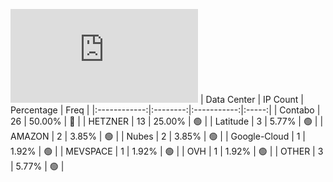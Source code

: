 ![Diagramm](https://github.com/111STAVR111/props/blob/main/Story/Decentralization/1/README.md)
| Data Center | IP Count | Percentage | Freq |
|:------------:|:--------:|:-----------:|:-----:|
| Contabo | 26 | 50.00% | 🔴 |
| HETZNER | 13 | 25.00% | 🟢 |
| Latitude | 3 | 5.77% | 🟢 |
| AMAZON | 2 | 3.85% | 🟢 |
| Nubes | 2 | 3.85% | 🟢 |
| Google-Cloud | 1 | 1.92% | 🟢 |
| MEVSPACE | 1 | 1.92% | 🟢 |
| OVH | 1 | 1.92% | 🟢 |
| OTHER | 3 | 5.77% | 🟢 |